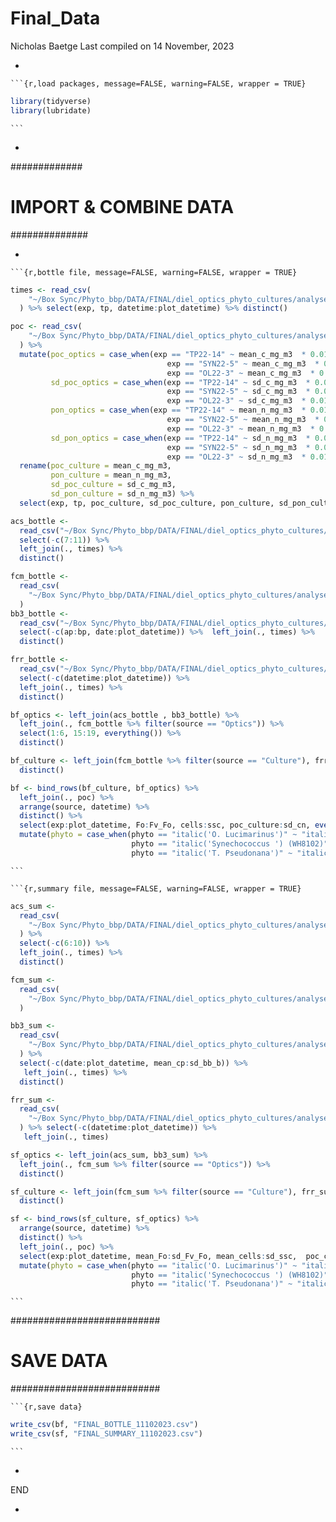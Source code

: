 Final_Data
================
Nicholas Baetge
Last compiled on 14 November, 2023

- 

<!-- -->

    ```{r,load packages, message=FALSE, warning=FALSE, wrapper = TRUE}

``` r
library(tidyverse)
library(lubridate)
```

    ```

- 

############# 

# IMPORT & COMBINE DATA

############## 

- 

<!-- -->

    ```{r,bottle file, message=FALSE, warning=FALSE, wrapper = TRUE}

``` r
times <- read_csv(
    "~/Box Sync/Phyto_bbp/DATA/FINAL/diel_optics_phyto_cultures/analyses/fcm/Cultures_and_Optics/processed_fcm_bottle.csv"
  ) %>% select(exp, tp, datetime:plot_datetime) %>% distinct() 

poc <- read_csv(
    "~/Box Sync/Phyto_bbp/DATA/FINAL/diel_optics_phyto_cultures/analyses/poc/processed_chn.csv"
  ) %>% 
  mutate(poc_optics = case_when(exp == "TP22-14" ~ mean_c_mg_m3  * 0.013,
                                   exp == "SYN22-5" ~ mean_c_mg_m3  * 0.009,
                                   exp == "OL22-3" ~ mean_c_mg_m3  * 0.01),
         sd_poc_optics = case_when(exp == "TP22-14" ~ sd_c_mg_m3  * 0.013,
                                   exp == "SYN22-5" ~ sd_c_mg_m3  * 0.009,
                                   exp == "OL22-3" ~ sd_c_mg_m3  * 0.01),
         pon_optics = case_when(exp == "TP22-14" ~ mean_n_mg_m3  * 0.013,
                                   exp == "SYN22-5" ~ mean_n_mg_m3  * 0.009,
                                   exp == "OL22-3" ~ mean_n_mg_m3  * 0.01),
         sd_pon_optics = case_when(exp == "TP22-14" ~ sd_n_mg_m3  * 0.013,
                                   exp == "SYN22-5" ~ sd_n_mg_m3  * 0.009,
                                   exp == "OL22-3" ~ sd_n_mg_m3  * 0.01)) %>% 
  rename(poc_culture = mean_c_mg_m3,
         pon_culture = mean_n_mg_m3,
         sd_poc_culture = sd_c_mg_m3,
         sd_pon_culture = sd_n_mg_m3) %>% 
  select(exp, tp, poc_culture, sd_poc_culture, pon_culture, sd_pon_culture, poc_optics, sd_poc_optics, pon_optics, sd_pon_optics, mean_cn, sd_cn)

acs_bottle <-
  read_csv("~/Box Sync/Phyto_bbp/DATA/FINAL/diel_optics_phyto_cultures/analyses/acs/processed_acs_bottle_11102023.csv") %>% 
  select(-c(7:11)) %>% 
  left_join(., times) %>% 
  distinct()

fcm_bottle <-
  read_csv(
    "~/Box Sync/Phyto_bbp/DATA/FINAL/diel_optics_phyto_cultures/analyses/fcm/Cultures_and_Optics/processed_fcm_bottle.csv"
  )
bb3_bottle <-
  read_csv("~/Box Sync/Phyto_bbp/DATA/FINAL/diel_optics_phyto_cultures/analyses/bb3/processed_bb3_bottle_11102023.csv") %>% 
  select(-c(ap:bp, date:plot_datetime)) %>%  left_join(., times) %>% 
  distinct()

frr_bottle <-
  read_csv("~/Box Sync/Phyto_bbp/DATA/FINAL/diel_optics_phyto_cultures/analyses/frr/processed_frr_bottle.csv") %>% 
  select(-c(datetime:plot_datetime)) %>% 
  left_join(., times) %>% 
  distinct()

bf_optics <- left_join(acs_bottle , bb3_bottle) %>% 
  left_join(., fcm_bottle %>% filter(source == "Optics")) %>% 
  select(1:6, 15:19, everything()) %>% 
  distinct()

bf_culture <- left_join(fcm_bottle %>% filter(source == "Culture"), frr_bottle) %>% 
  distinct()

bf <- bind_rows(bf_culture, bf_optics) %>% 
  left_join(., poc) %>% 
  arrange(source, datetime) %>% 
  distinct() %>% 
  select(exp:plot_datetime, Fo:Fv_Fo, cells:ssc, poc_culture:sd_cn, everything()) %>% 
  mutate(phyto = case_when(phyto == "italic('O. Lucimarinus')" ~ "italic('O. lucimarinus')",
                           phyto == "italic('Synechococcus ') (WH8102)" ~ "italic('Synechococcus ') (WH8102)",
                           phyto == "italic('T. Pseudonana')" ~ "italic('T. pseudonana')"))
```

    ```

    ```{r,summary file, message=FALSE, warning=FALSE, wrapper = TRUE}

``` r
acs_sum <-
  read_csv(
    "~/Box Sync/Phyto_bbp/DATA/FINAL/diel_optics_phyto_cultures/analyses/acs/processed_acs_summary_11102023.csv"
  ) %>% 
  select(-c(6:10)) %>% 
  left_join(., times) %>% 
  distinct()

fcm_sum <-
  read_csv(
    "~/Box Sync/Phyto_bbp/DATA/FINAL/diel_optics_phyto_cultures/analyses/fcm/Cultures_and_Optics/processed_fcm_summary.csv"
  )

bb3_sum <-
  read_csv(
    "~/Box Sync/Phyto_bbp/DATA/FINAL/diel_optics_phyto_cultures/analyses/bb3/processed_bb3_summary_11102023.csv"
  ) %>% 
  select(-c(date:plot_datetime, mean_cp:sd_bb_b)) %>% 
   left_join(., times) %>% 
  distinct()

frr_sum <-
  read_csv(
    "~/Box Sync/Phyto_bbp/DATA/FINAL/diel_optics_phyto_cultures/analyses/frr/processed_frr_summary.csv"
  ) %>% select(-c(datetime:plot_datetime)) %>% 
   left_join(., times) 

sf_optics <- left_join(acs_sum, bb3_sum) %>% 
  left_join(., fcm_sum %>% filter(source == "Optics")) %>% 
  distinct()

sf_culture <- left_join(fcm_sum %>% filter(source == "Culture"), frr_sum) %>% 
  distinct()

sf <- bind_rows(sf_culture, sf_optics) %>% 
  arrange(source, datetime) %>% 
  distinct() %>% 
  left_join(., poc) %>% 
  select(exp:plot_datetime, mean_Fo:sd_Fv_Fo, mean_cells:sd_ssc,  poc_culture:sd_cn,  everything()) %>% 
  mutate(phyto = case_when(phyto == "italic('O. Lucimarinus')" ~ "italic('O. lucimarinus')",
                           phyto == "italic('Synechococcus ') (WH8102)" ~ "italic('Synechococcus ') (WH8102)",
                           phyto == "italic('T. Pseudonana')" ~ "italic('T. pseudonana')"))
```

    ```

########################### 

# SAVE DATA

########################### 

    ```{r,save data}

``` r
write_csv(bf, "FINAL_BOTTLE_11102023.csv")
write_csv(sf, "FINAL_SUMMARY_11102023.csv")
```

    ```

- 

END

- 
